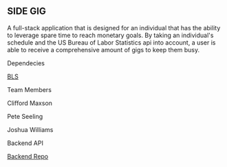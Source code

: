 
## SIDE GIG



A full-stack application that is designed for an individual that has the ability to leverage spare time to reach monetary goals. By taking an individual's schedule and the US Bureau of Labor Statistics api into account, a user is able to receive a comprehensive amount of gigs to keep them busy.


Dependecies

[BLS](https://www.bls.gov/bls/api_features.htm)




Team Members

Clifford Maxson

Pete Seeling

Joshua Williams





Backend API

[Backend Repo](https://github.com/Side-Gig-App/Side-Gig-Backend)



